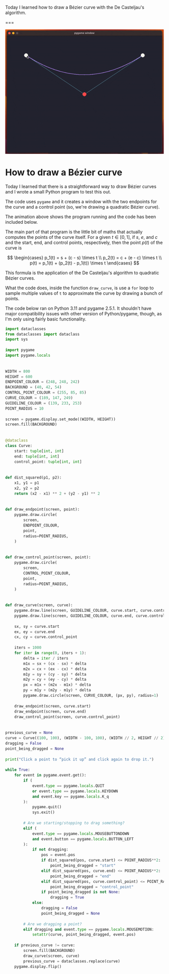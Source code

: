 Today I learned how to draw a Bézier curve with the De Casteljau's algorithm.

===

![A GIF animation of a Bézier curve being drawn in a Python program that uses pygame to draw the curve and provide user interaction.](_bezier.gif "An animated Bézier curve.")


# How to draw a Bézier curve

Today I learned that there is a straightforward way to draw Bézier curves and I wrote a small Python program to test this out.

The code uses `pygame` and it creates a window with the two endpoints for the curve and a control point (so, we're drawing a quadratic Bézier curve).

The animation above shows the program running and the code has been included below.

The main part of that program is the little bit of maths that actually computes the points of the curve itself.
For a given $t \in [0, 1]$, if $s$, $e$, and $c$ and the start, end, and control points, respectively, then the point $p(t)$ of the curve is

$$
\begin{cases}
p_1(t) = s + (c - s) \times t \\
p_2(t) = c + (e - c) \times t \\
p(t) = p_1(t) + (p_2(t) - p_1(t)) \times t
\end{cases}
$$

This formula is the application of the De Casteljau's algorithm to quadratic Bézier curves.

What the code does, inside the function `draw_curve`, is use a `for` loop to sample multiple values of `t` to approximate the curve by drawing a bunch of points.

The code below ran on Python 3.11 and pygame 2.5.1.
It shouldn't have major compatibility issues with other version of Python/pygame, though, as I'm only using fairly basic functionality.

```py
import dataclasses
from dataclasses import dataclass
import sys

import pygame
import pygame.locals


WIDTH = 800
HEIGHT = 600
ENDPOINT_COLOUR = (248, 248, 242)
BACKGROUND = (40, 42, 54)
CONTROL_POINT_COLOUR = (255, 85, 85)
CURVE_COLOUR = (189, 147, 249)
GUIDELINE_COLOUR = (139, 233, 253)
POINT_RADIUS = 10

screen = pygame.display.set_mode((WIDTH, HEIGHT))
screen.fill(BACKGROUND)


@dataclass
class Curve:
    start: tuple[int, int]
    end: tuple[int, int]
    control_point: tuple[int, int]


def dist_squared(p1, p2):
    x1, y1 = p1
    x2, y2 = p2
    return (x2 - x1) ** 2 + (y2 - y1) ** 2


def draw_endpoint(screen, point):
    pygame.draw.circle(
        screen,
        ENDPOINT_COLOUR,
        point,
        radius=POINT_RADIUS,
    )


def draw_control_point(screen, point):
    pygame.draw.circle(
        screen,
        CONTROL_POINT_COLOUR,
        point,
        radius=POINT_RADIUS,
    )


def draw_curve(screen, curve):
    pygame.draw.line(screen, GUIDELINE_COLOUR, curve.start, curve.control_point)
    pygame.draw.line(screen, GUIDELINE_COLOUR, curve.end, curve.control_point)

    sx, sy = curve.start
    ex, ey = curve.end
    cx, cy = curve.control_point

    iters = 1000
    for iter in range(0, iters + 1):
        delta = iter / iters
        m1x = sx + (cx - sx) * delta
        m2x = cx + (ex - cx) * delta
        m1y = sy + (cy - sy) * delta
        m2y = cy + (ey - cy) * delta
        px = m1x + (m2x - m1x) * delta
        py = m1y + (m2y - m1y) * delta
        pygame.draw.circle(screen, CURVE_COLOUR, (px, py), radius=1)

    draw_endpoint(screen, curve.start)
    draw_endpoint(screen, curve.end)
    draw_control_point(screen, curve.control_point)


previous_curve = None
curve = Curve((100, 100), (WIDTH - 100, 100), (WIDTH // 2, HEIGHT // 2))
dragging = False
point_being_dragged = None

print("Click a point to “pick it up” and click again to drop it.")

while True:
    for event in pygame.event.get():
        if (
            event.type == pygame.locals.QUIT
            or event.type == pygame.locals.KEYDOWN
            and event.key == pygame.locals.K_q
        ):
            pygame.quit()
            sys.exit()

        # Are we starting/stopping to drag something?
        elif (
            event.type == pygame.locals.MOUSEBUTTONDOWN
            and event.button == pygame.locals.BUTTON_LEFT
        ):
            if not dragging:
                pos = event.pos
                if dist_squared(pos, curve.start) <= POINT_RADIUS**2:
                    point_being_dragged = "start"
                elif dist_squared(pos, curve.end) <= POINT_RADIUS**2:
                    point_being_dragged = "end"
                elif dist_squared(pos, curve.control_point) <= POINT_RADIUS**2:
                    point_being_dragged = "control_point"
                if point_being_dragged is not None:
                    dragging = True
            else:
                dragging = False
                point_being_dragged = None

        # Are we dragging a point?
        elif dragging and event.type == pygame.locals.MOUSEMOTION:
            setattr(curve, point_being_dragged, event.pos)

    if previous_curve != curve:
        screen.fill(BACKGROUND)
        draw_curve(screen, curve)
        previous_curve = dataclasses.replace(curve)
    pygame.display.flip()

```
